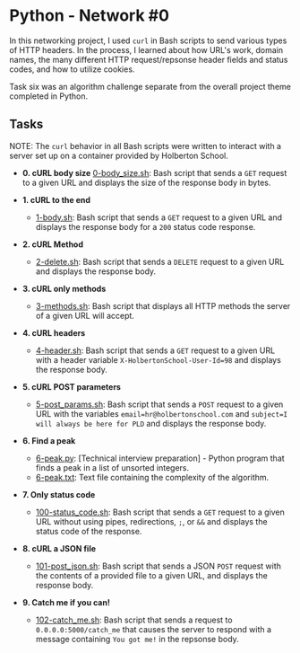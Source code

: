 # Python - Network #0

In this networking project, I used `curl` in Bash scripts to send various types
of HTTP headers. In the process, I learned about how URL's work, domain names,
the many different HTTP request/repsonse header fields and status codes, and
how to utilize cookies.

Task six was an algorithm challenge separate from the overall project theme
completed in Python.

## Tasks

NOTE: The `curl` behavior in all Bash scripts were written to interact with a
server set up on a container provided by Holberton School.

* **0. cURL body size**
  [0-body_size.sh](./0-body_size.sh): Bash script that sends a `GET` request to
a given URL and displays the size of the response body in bytes.

* **1. cURL to the end**
  * [1-body.sh](./1-body.sh): Bash script that sends a `GET` request to a given
URL and displays the response body for a `200` status code response.

* **2. cURL Method**
  * [2-delete.sh](./2-delete.sh): Bash script that sends a `DELETE` request to
a given URL and displays the response body.

* **3. cURL only methods**
  * [3-methods.sh](./3-methods.sh): Bash script that displays all HTTP methods
the server of a given URL will accept.

* **4. cURL headers**
  * [4-header.sh](./4-header.sh): Bash script that sends a `GET` request to a
given URL with a header variable `X-HolbertonSchool-User-Id=98` and displays
the response body.

* **5. cURL POST parameters**
  * [5-post_params.sh](./5-post_params.sh): Bash script that sends a `POST`
request to a given URL with the variables `email=hr@holbertonschool.com` and
`subject=I will always be here for PLD` and displays the response body.

* **6. Find a peak**
  * [6-peak.py](./6-peak.py): [Technical interview preparation] - Python
program that finds a peak in a list of unsorted integers.
  * [6-peak.txt](./6-peak.txt): Text file containing the complexity of the
algorithm.

* **7. Only status code**
  * [100-status_code.sh](./100-status_code.sh): Bash script that sends a `GET`
request to a given URL without using pipes, redirections, `;`, or `&&` and
displays the status code of the response.

* **8. cURL a JSON file**
  * [101-post_json.sh](./101-post_json.sh): Bash script that sends a JSON `POST`
request with the contents of a provided file to a given URL, and displays the
response body.

* **9. Catch me if you can!**
  * [102-catch_me.sh](./102-catch_me.sh): Bash script that sends a request to
`0.0.0.0:5000/catch_me` that causes the server to respond with a message
containing `You got me!` in the repsonse body.
